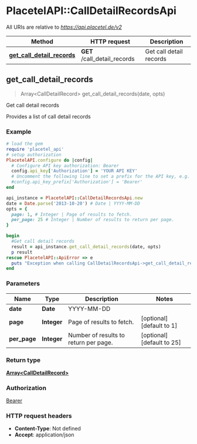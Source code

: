 # PlacetelAPI::CallDetailRecordsApi

All URIs are relative to *https://api.placetel.de/v2*

Method | HTTP request | Description
------------- | ------------- | -------------
[**get_call_detail_records**](CallDetailRecordsApi.md#get_call_detail_records) | **GET** /call_detail_records | Get call detail records



## get_call_detail_records

> Array&lt;CallDetailRecord&gt; get_call_detail_records(date, opts)

Get call detail records

Provides a list of call detail records

### Example

```ruby
# load the gem
require 'placetel_api'
# setup authorization
PlacetelAPI.configure do |config|
  # Configure API key authorization: Bearer
  config.api_key['Authorization'] = 'YOUR API KEY'
  # Uncomment the following line to set a prefix for the API key, e.g. 'Bearer' (defaults to nil)
  #config.api_key_prefix['Authorization'] = 'Bearer'
end

api_instance = PlacetelAPI::CallDetailRecordsApi.new
date = Date.parse('2013-10-20') # Date | YYYY-MM-DD
opts = {
  page: 1, # Integer | Page of results to fetch.
  per_page: 25 # Integer | Number of results to return per page.
}

begin
  #Get call detail records
  result = api_instance.get_call_detail_records(date, opts)
  p result
rescue PlacetelAPI::ApiError => e
  puts "Exception when calling CallDetailRecordsApi->get_call_detail_records: #{e}"
end
```

### Parameters


Name | Type | Description  | Notes
------------- | ------------- | ------------- | -------------
 **date** | **Date**| YYYY-MM-DD | 
 **page** | **Integer**| Page of results to fetch. | [optional] [default to 1]
 **per_page** | **Integer**| Number of results to return per page. | [optional] [default to 25]

### Return type

[**Array&lt;CallDetailRecord&gt;**](CallDetailRecord.md)

### Authorization

[Bearer](../README.md#Bearer)

### HTTP request headers

- **Content-Type**: Not defined
- **Accept**: application/json

